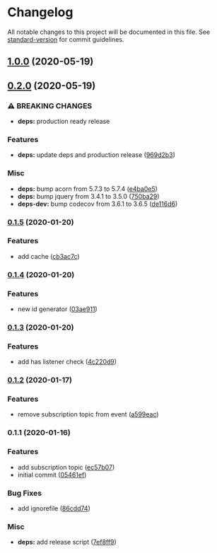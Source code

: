 # Changelog

All notable changes to this project will be documented in this file. See [standard-version](https://github.com/conventional-changelog/standard-version) for commit guidelines.

## [1.0.0](https://gitlab.com/SkeLLLa/mqee/compare/v0.2.0...v1.0.0) (2020-05-19)

## [0.2.0](https://gitlab.com/SkeLLLa/mqee/compare/v0.1.5...v0.2.0) (2020-05-19)

### ⚠ BREAKING CHANGES

- **deps:** production ready release

### Features

- **deps:** update deps and production release ([969d2b3](https://gitlab.com/SkeLLLa/mqee/commit/969d2b3596cec652a02c1d9b6ce2d4a669078208))

### Misc

- **deps:** bump acorn from 5.7.3 to 5.7.4 ([e4ba0e5](https://gitlab.com/SkeLLLa/mqee/commit/e4ba0e5f5f147c4d251c6273ca848e8de4cf62df))
- **deps:** bump jquery from 3.4.1 to 3.5.0 ([750ba29](https://gitlab.com/SkeLLLa/mqee/commit/750ba29efb6d9dfd6b9ebc58d8a473c4f00acb80))
- **deps-dev:** bump codecov from 3.6.1 to 3.6.5 ([de116d6](https://gitlab.com/SkeLLLa/mqee/commit/de116d6772e94bd35e50be82ef4fcfdd05ccb82d))

### [0.1.5](https://gitlab.com/m03geek/mqee/compare/v0.1.4...v0.1.5) (2020-01-20)

### Features

- add cache ([cb3ac7c](https://gitlab.com/m03geek/mqee/commit/cb3ac7cef7a1d37e3fd425fdc6a2f53ffd6084bb))

### [0.1.4](https://gitlab.com/m03geek/mqee/compare/v0.1.3...v0.1.4) (2020-01-20)

### Features

- new id generator ([03ae911](https://gitlab.com/m03geek/mqee/commit/03ae91160fde3d010ba6bca05f9e39100cc1574a))

### [0.1.3](https://gitlab.com/m03geek/mqee/compare/v0.1.2...v0.1.3) (2020-01-20)

### Features

- add has listener check ([4c220d9](https://gitlab.com/m03geek/mqee/commit/4c220d9944a2907a62213c90d178a41709a4eb62))

### [0.1.2](https://gitlab.com/m03geek/mqee/compare/v0.1.1...v0.1.2) (2020-01-17)

### Features

- remove subscription topic from event ([a599eac](https://gitlab.com/m03geek/mqee/commit/a599eac9b841afc6865fa19e62bce9774e3ed5cd))

### 0.1.1 (2020-01-16)

### Features

- add subscription topic ([ec57b07](https://gitlab.com/m03geek/mqee/commit/ec57b0712b4e8e753269ac12dfd1257ff0668c3c))
- initial commit ([05461ef](https://gitlab.com/m03geek/mqee/commit/05461ef3d1ada2e55fdb75e2e8e0964c3539b426))

### Bug Fixes

- add ignorefile ([86cdd74](https://gitlab.com/m03geek/mqee/commit/86cdd74a2224a29a1d568c95b881016cc6def3f5))

### Misc

- **deps:** add release script ([7ef8ff9](https://gitlab.com/m03geek/mqee/commit/7ef8ff9781226070b5542735bf7ffd9d2fd5dfcb))
